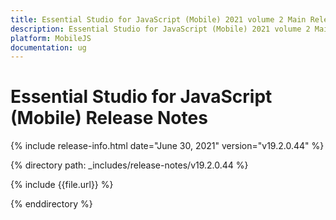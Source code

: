 ```yaml
---
title: Essential Studio for JavaScript (Mobile) 2021 volume 2 Main Release Notes  
description: Essential Studio for JavaScript (Mobile) 2021 volume 2 Main Release Notes  
platform: MobileJS
documentation: ug
---
```


# Essential Studio for JavaScript (Mobile)  Release Notes  

{% include release-info.html date="June 30, 2021"  version="v19.2.0.44" %} 


{% directory path: _includes/release-notes/v19.2.0.44 %}

{% include {{file.url}} %}

{% enddirectory %}